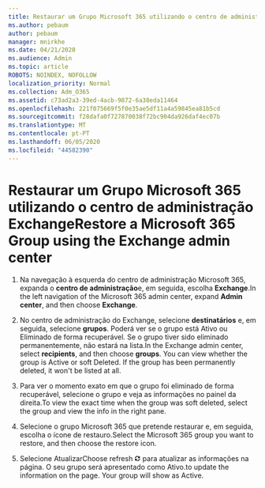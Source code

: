 ```yaml
---
title: Restaurar um Grupo Microsoft 365 utilizando o centro de administração Exchange
ms.author: pebaum
author: pebaum
manager: mnirkhe
ms.date: 04/21/2020
ms.audience: Admin
ms.topic: article
ROBOTS: NOINDEX, NOFOLLOW
localization_priority: Normal
ms.collection: Adm_O365
ms.assetid: c73ad2a3-39ed-4acb-9872-6a38eda11464
ms.openlocfilehash: 221f075669f5f0e35ae5df11a4a59845ea81b5cd
ms.sourcegitcommit: f28dafa0f727870038f72bc904da926daf4ec07b
ms.translationtype: MT
ms.contentlocale: pt-PT
ms.lasthandoff: 06/05/2020
ms.locfileid: "44582390"
---
```

# <a name="restore-a-microsoft-365-group-using-the-exchange-admin-center"></a><span data-ttu-id="828c8-102">Restaurar um Grupo Microsoft 365 utilizando o centro de administração Exchange</span><span class="sxs-lookup"><span data-stu-id="828c8-102">Restore a Microsoft 365 Group using the Exchange admin center</span></span>

1. <span data-ttu-id="828c8-103">Na navegação à esquerda do centro de administração Microsoft 365, expanda o **centro de administração**e, em seguida, escolha **Exchange**.</span><span class="sxs-lookup"><span data-stu-id="828c8-103">In the left navigation of the Microsoft 365 admin center, expand **Admin center**, and then choose **Exchange**.</span></span>
    
2. <span data-ttu-id="828c8-p101">No centro de administração do Exchange, selecione **destinatários** e, em seguida, selecione **grupos**. Poderá ver se o grupo está Ativo ou Eliminado de forma recuperável. Se o grupo tiver sido eliminado permanentemente, não estará na lista.</span><span class="sxs-lookup"><span data-stu-id="828c8-p101">In the Exchange admin center, select **recipients**, and then choose **groups**. You can view whether the group is Active or soft Deleted. If the group has been permanently deleted, it won't be listed at all.</span></span>
    
3. <span data-ttu-id="828c8-107">Para ver o momento exato em que o grupo foi eliminado de forma recuperável, selecione o grupo e veja as informações no painel da direita.</span><span class="sxs-lookup"><span data-stu-id="828c8-107">To view the exact time when the group was soft deleted, select the group and view the info in the right pane.</span></span>
    
4. <span data-ttu-id="828c8-108">Selecione o grupo Microsoft 365 que pretende restaurar e, em seguida, escolha o ícone de restauro.</span><span class="sxs-lookup"><span data-stu-id="828c8-108">Select the Microsoft 365 group you want to restore, and then choose the restore icon.</span></span>
    
5. <span data-ttu-id="828c8-109">Selecione Atualizar</span><span class="sxs-lookup"><span data-stu-id="828c8-109">Choose refresh</span></span> ![Ícone Atualizar](media/6464df90-2a91-4c1f-92a6-9a38c7696ac3.gif) <span data-ttu-id="828c8-p102">para atualizar as informações na página. O seu grupo será apresentado como Ativo.</span><span class="sxs-lookup"><span data-stu-id="828c8-p102">to update the information on the page. Your group will show as Active.</span></span> 
    

